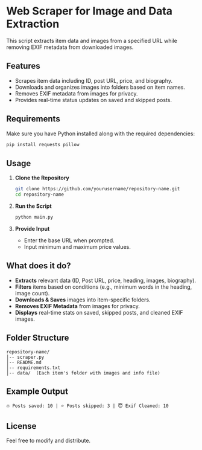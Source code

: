 # **Web Scraper for Image and Data Extraction**  

This script extracts item data and images from a specified URL while removing EXIF metadata from downloaded images.  

## **Features**  
- Scrapes item data including ID, post URL, price, and biography.  
- Downloads and organizes images into folders based on item names.  
- Removes EXIF metadata from images for privacy.  
- Provides real-time status updates on saved and skipped posts.  

## **Requirements**  
Make sure you have Python installed along with the required dependencies:  

```sh
pip install requests pillow
```

## **Usage**  

1. **Clone the Repository**  
   ```sh
   git clone https://github.com/yourusername/repository-name.git
   cd repository-name
   ```

2. **Run the Script**  
   ```sh
   python main.py
   ```

3. **Provide Input**  
   - Enter the base URL when prompted.  
   - Input minimum and maximum price values.  

## **What does it do?**  

- **Extracts** relevant data (ID, Post URL, price, heading, images, biography).  
- **Filters** items based on conditions (e.g., minimum words in the heading, image count).  
- **Downloads & Saves** images into item-specific folders.  
- **Removes EXIF Metadata** from images for privacy.  
- **Displays** real-time stats on saved, skipped posts, and cleaned EXIF images.  

## **Folder Structure**  

```
repository-name/
│-- scraper.py
│-- README.md
│-- requirements.txt
│-- data/  (Each item's folder with images and info file)
```

## **Example Output**  

```
🔥 Posts saved: 10 | ⭐️ Posts skipped: 3 | 😇 Exif Cleaned: 10   
```

## **License**  
Feel free to modify and distribute.  
